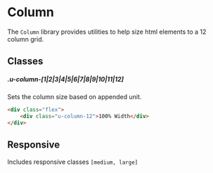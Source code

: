 # Column

The `Column` library provides utilities to help size html elements to a 12 column grid.

## Classes

##### .u-column-[1|2|3|4|5|6|7|8|9|10|11|12]

Sets the column size based on appended unit.

```html
<div class="flex">
	<div class="u-column-12">100% Width</div>
</div>  
```

## Responsive

Includes responsive classes `[medium, large]`